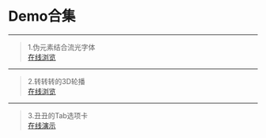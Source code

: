 # Demo合集
-------------------------
>1.伪元素结合流光字体<br>
<a href="https://lennam.github.io/TimeFont/" target="_blank">在线浏览</a>
----------------------------
>2.转转转的3D轮播<br>
<a href="https://lennam.github.io/3D-Carousel/" target="_blank">在线浏览</a>
--------------------------
>3.丑丑的Tab选项卡<br>
<a href="https://lennam.github.io/simpleTab/" target="_blank">在线演示</a>

